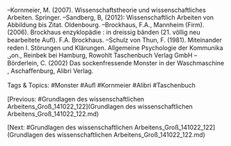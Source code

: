 –Kornmeier, M. (2007). Wissenschaftstheorie und wissenschaftliches Arbeiten. Springer.
–Sandberg, B, (2012): Wissenschaftlich Arbeiten von Abbildung bis Zitat. Oldenbourg.
–Brockhaus, F.A., Mannheim (Firm). (2006). Brockhaus enzyklopädie : in dreissig bänden (21. völlig neu bearbeitete Auﬂ). F.A. Brockhaus.
–Schulz von Thun, F. (1981). Miteinander reden I. Störungen und Klärungen. Allgemeine Psychologie der Kommunika ࢼon., Reinbek bei Hamburg, Rowohlt Taschenbuch Verlag GmbH
–Börderlein, C. (2002) Das sockenfressende Monster in der Waschmaschine , Aschaﬀenburg, Alibri Verlag.

   Tags & Topics:
   #Monster
   #Auﬂ
   #Kornmeier
   #Alibri
   #Taschenbuch

[Previous: #Grundlagen des wissenschaftlichen Arbeitens_Groß_141022_122](Grundlagen des wissenschaftlichen Arbeitens_Groß_141022_122.md)

[Next: #Grundlagen des wissenschaftlichen Arbeitens_Groß_141022_122](Grundlagen des wissenschaftlichen Arbeitens_Groß_141022_122.md)
